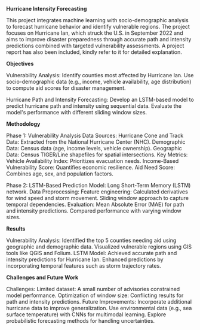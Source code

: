**Hurricane Intensity Forecasting**

This project integrates machine learning with socio-demographic analysis to forecast hurricane behavior and identify vulnerable regions. The project focuses on Hurricane Ian, which struck the U.S. in September 2022 and aims to improve disaster preparedness through accurate path and intensity predictions combined with targeted vulnerability assessments.
A project report has also been included, kindly refer to it for detailed explanation.

**Objectives**

Vulnerability Analysis:
Identify counties most affected by Hurricane Ian.
Use socio-demographic data (e.g., income, vehicle availability, age distribution) to compute aid scores for disaster management.

Hurricane Path and Intensity Forecasting:
Develop an LSTM-based model to predict hurricane path and intensity using sequential data.
Evaluate the model's performance with different sliding window sizes.

**Methodology**

Phase 1: Vulnerability Analysis
Data Sources:
Hurricane Cone and Track Data: Extracted from the National Hurricane Center (NHC).
Demographic Data: Census data (age, income levels, vehicle ownership).
Geographic Data: Census TIGER/Line shapefiles for spatial intersections.
Key Metrics:
Vehicle Availability Index: Prioritizes evacuation needs.
Income-Based Vulnerability Score: Quantifies economic resilience.
Aid Need Score: Combines age, sex, and population factors.

Phase 2: LSTM-Based Prediction
Model: Long Short-Term Memory (LSTM) network.
Data Preprocessing:
Feature engineering: Calculated derivatives for wind speed and storm movement.
Sliding window approach to capture temporal dependencies.
Evaluation:
Mean Absolute Error (MAE) for path and intensity predictions.
Compared performance with varying window sizes.

**Results**

Vulnerability Analysis:
Identified the top 5 counties needing aid using geographic and demographic data.
Visualized vulnerable regions using GIS tools like QGIS and Folium.
LSTM Model:
Achieved accurate path and intensity predictions for Hurricane Ian.
Enhanced predictions by incorporating temporal features such as storm trajectory rates.

**Challenges and Future Work**

Challenges:
Limited dataset: A small number of advisories constrained model performance.
Optimization of window size: Conflicting results for path and intensity predictions.
Future Improvements:
Incorporate additional hurricane data to improve generalization.
Use environmental data (e.g., sea surface temperature) with CNNs for multimodal learning.
Explore probabilistic forecasting methods for handling uncertainties.

